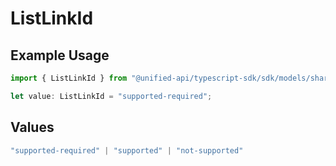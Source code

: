 # ListLinkId

## Example Usage

```typescript
import { ListLinkId } from "@unified-api/typescript-sdk/sdk/models/shared";

let value: ListLinkId = "supported-required";
```

## Values

```typescript
"supported-required" | "supported" | "not-supported"
```